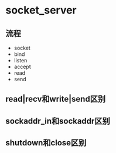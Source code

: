 # socket_server

## 流程

* socket
* bind
* listen
* accept
* read
* send

## read|recv和write|send区别

## sockaddr_in和sockaddr区别

## shutdown和close区别